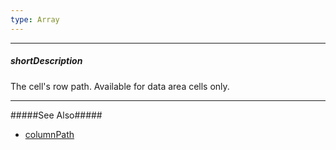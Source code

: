 ```yaml
---
type: Array
---
```

---
##### shortDescription
The cell's row path. Available for data area cells only.

---
#####See Also#####
- [columnPath](/api-reference/10%20UI%20Widgets/dxPivotGrid/6%20Pivot%20Grid%20Cell/columnPath.md '/Documentation/ApiReference/UI_Widgets/dxPivotGrid/Pivot_Grid_Cell/#columnPath')